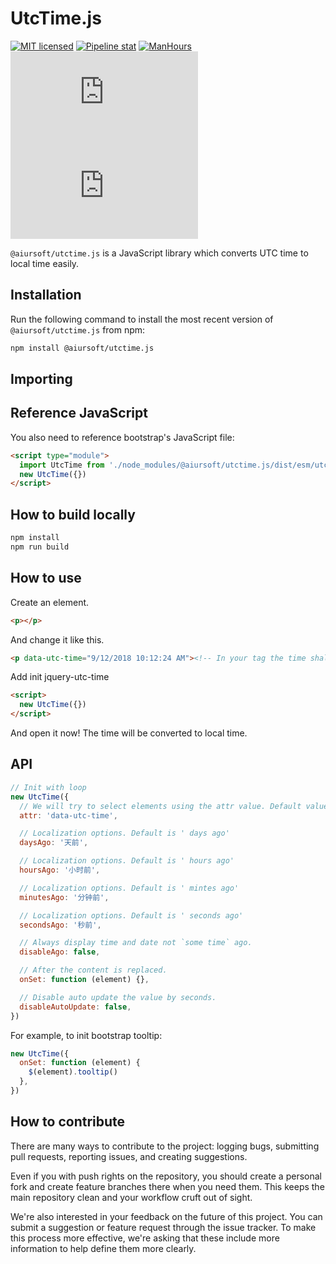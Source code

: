 # UtcTime.js

[![MIT licensed](https://img.shields.io/badge/license-MIT-blue.svg)](https://gitlab.aiursoft.cn/aiursoft/utctime.js/-/blob/master/LICENSE) [![Pipeline stat](https://gitlab.aiursoft.cn/aiursoft/utctime.js/badges/master/pipeline.svg)](https://gitlab.aiursoft.cn/aiursoft/utctime.js/-/pipelines) [![ManHours](https://manhours.aiursoft.cn/r/gitlab.aiursoft.cn/aiursoft/utctime.js.svg)](https://gitlab.aiursoft.cn/aiursoft/utctime.js/-/commits/master?ref_type=heads) [![npm](https://img.shields.io/npm/v/@aiursoft/utctime.js?color=blue)](https://www.npmjs.com/package/@aiursoft/utctime.js) [![npm](https://img.shields.io/npm/dm/@aiursoft/utctime.js)](https://www.npmjs.com/package/@aiursoft/utctime.js)

`@aiursoft/utctime.js` is a JavaScript library which converts UTC time to local time easily.

## Installation

Run the following command to install the most recent version of `@aiursoft/utctime.js` from npm:

```sh
npm install @aiursoft/utctime.js
```

## Importing

## Reference JavaScript

You also need to reference bootstrap's JavaScript file:

```html
<script type="module">
  import UtcTime from './node_modules/@aiursoft/utctime.js/dist/esm/utctime.js'
  new UtcTime({})
</script>
```

## How to build locally

```bash
npm install
npm run build
```

## How to use

Create an element.

```html
<p></p>
```

And change it like this.

```html
<p data-utc-time="9/12/2018 10:12:24 AM"><!-- In your tag the time shall be an UTC time --></p>
```

Add init jquery-utc-time

```html
<script>
  new UtcTime({})
</script>
```

And open it now! The time will be converted to local time.

## API

```javascript
// Init with loop
new UtcTime({
  // We will try to select elements using the attr value. Default value is 'data-utc-time'.
  attr: 'data-utc-time',

  // Localization options. Default is ' days ago'
  daysAgo: '天前',

  // Localization options. Default is ' hours ago'
  hoursAgo: '小时前',

  // Localization options. Default is ' mintes ago'
  minutesAgo: '分钟前',

  // Localization options. Default is ' seconds ago'
  secondsAgo: '秒前',

  // Always display time and date not `some time` ago.
  disableAgo: false,

  // After the content is replaced.
  onSet: function (element) {},

  // Disable auto update the value by seconds.
  disableAutoUpdate: false,
})
```

For example, to init bootstrap tooltip:

```javascript
new UtcTime({
  onSet: function (element) {
    $(element).tooltip()
  },
})
```

## How to contribute

There are many ways to contribute to the project: logging bugs, submitting pull requests, reporting issues, and creating suggestions.

Even if you with push rights on the repository, you should create a personal fork and create feature branches there when you need them. This keeps the main repository clean and your workflow cruft out of sight.

We're also interested in your feedback on the future of this project. You can submit a suggestion or feature request through the issue tracker. To make this process more effective, we're asking that these include more information to help define them more clearly.

